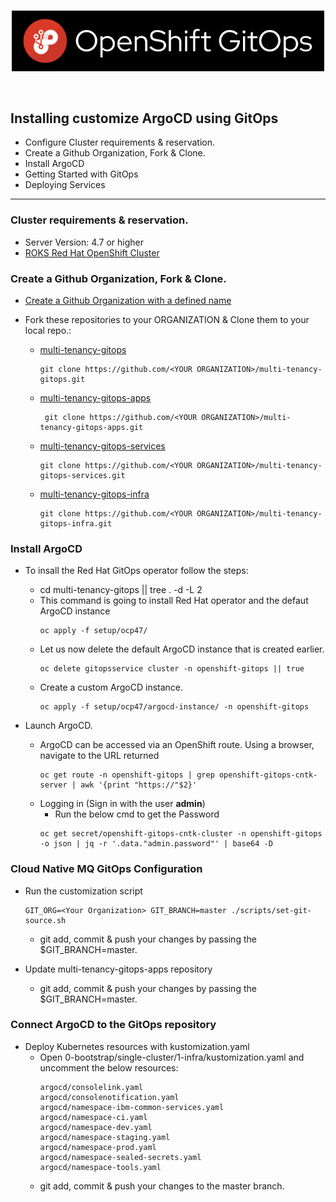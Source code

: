 <br>

<p align="center">
    <img width="500px" src="imgs/openshift-gitops-banner.png">
</p>

<br>

## Installing customize ArgoCD using GitOps

- Configure Cluster requirements & reservation.
- Create a Github Organization, Fork & Clone.
- Install ArgoCD
- Getting Started with GitOps
- Deploying Services
---

### Cluster requirements & reservation.

- Server Version: 4.7 or higher
- [ROKS Red Hat OpenShift Cluster](https://techzone.ibm.com/my/reservations/create/60da20f935e6ac001f1c4086)

### Create a Github Organization, Fork & Clone.

- [Create a Github Organization with a defined name](https://docs.github.com/en/organizations/collaborating-with-groups-in-organizations/creating-a-new-organization-from-scratch)

- Fork these repositories to your ORGANIZATION & Clone them to your local repo.:
    - [multi-tenancy-gitops](https://github.com/cloud-native-toolkit/multi-tenancy-gitops)
       ``` 
       git clone https://github.com/<YOUR ORGANIZATION>/multi-tenancy-gitops.git
       ```    
    - [multi-tenancy-gitops-apps](https://github.com/cloud-native-toolkit-demos/multi-tenancy-gitops-apps)
        ```
         git clone https://github.com/<YOUR ORGANIZATION>/multi-tenancy-gitops-apps.git 
         ```
    - [multi-tenancy-gitops-services](https://github.com/cloud-native-toolkit/multi-tenancy-gitops-services)
        ``` 
        git clone https://github.com/<YOUR ORGANIZATION>/multi-tenancy-gitops-services.git
        ```
    - [multi-tenancy-gitops-infra](https://github.com/cloud-native-toolkit/multi-tenancy-gitops-infra)   
        ```
        git clone https://github.com/<YOUR ORGANIZATION>/multi-tenancy-gitops-infra.git  
        ```
### Install ArgoCD 

- To insall the Red Hat GitOps operator follow the steps:

    - cd multi-tenancy-gitops || tree . -d -L 2
    - This command is going to install Red Hat operator and the defaut ArgoCD instance
        ```
        oc apply -f setup/ocp47/ 
        ```
    - Let us now delete the default ArgoCD instance that is created earlier.
        ```
        oc delete gitopsservice cluster -n openshift-gitops || true
        ```
    - Create a custom ArgoCD instance.
        ```
        oc apply -f setup/ocp47/argocd-instance/ -n openshift-gitops
        ```
- Launch ArgoCD.
    - ArgoCD can be accessed via an OpenShift route. Using a browser, navigate to the URL returned
        ```
        oc get route -n openshift-gitops | grep openshift-gitops-cntk-server | awk '{print "https://"$2}'
        ```
    - Logging in (Sign in with the user **admin**)
        - Run the below cmd to get the Password
        ```
        oc get secret/openshift-gitops-cntk-cluster -n openshift-gitops -o json | jq -r '.data."admin.password"' | base64 -D
        ```
### Cloud Native MQ GitOps Configuration
- Run the customization script
    ```
    GIT_ORG=<Your Organization> GIT_BRANCH=master ./scripts/set-git-source.sh
    ```
    - git add, commit & push your changes by passing the $GIT_BRANCH=master.

- Update multi-tenancy-gitops-apps repository
    - git add, commit & push your changes by passing the $GIT_BRANCH=master.

### Connect ArgoCD to the GitOps repository
- Deploy Kubernetes resources with kustomization.yaml
    - Open 0-bootstrap/single-cluster/1-infra/kustomization.yaml and uncomment the below resources:
        ```
        argocd/consolelink.yaml
        argocd/consolenotification.yaml
        argocd/namespace-ibm-common-services.yaml
        argocd/namespace-ci.yaml
        argocd/namespace-dev.yaml
        argocd/namespace-staging.yaml
        argocd/namespace-prod.yaml
        argocd/namespace-sealed-secrets.yaml
        argocd/namespace-tools.yaml
        ```
    - git add, commit & push your changes to the master branch.
    